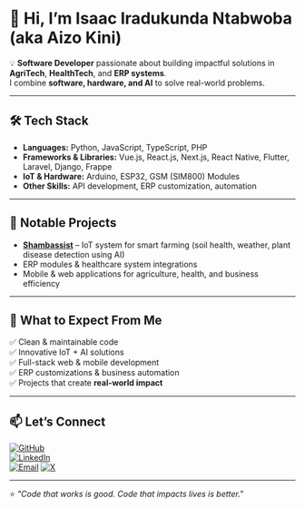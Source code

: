 # 👋 Hi, I’m Isaac Iradukunda Ntabwoba (aka **Aizo Kini**)

💡 **Software Developer** passionate about building impactful solutions in **AgriTech**, **HealthTech**, and **ERP systems**.  
I combine **software, hardware, and AI** to solve real-world problems.

---

## 🛠 Tech Stack
- **Languages:** Python, JavaScript, TypeScript, PHP  
- **Frameworks & Libraries:** Vue.js, React.js, Next.js, React Native, Flutter, Laravel, Django, Frappe  
- **IoT & Hardware:** Arduino, ESP32, GSM (SIM800) Modules  
- **Other Skills:** API development, ERP customization, automation

---

## 🚀 Notable Projects
- **[Shambassist](https://shambassist.com)** – IoT system for smart farming (soil health, weather, plant disease detection using AI)
- ERP modules & healthcare system integrations  
- Mobile & web applications for agriculture, health, and business efficiency  

---

## 📌 What to Expect From Me
✅ Clean & maintainable code  
✅ Innovative IoT + AI solutions  
✅ Full-stack web & mobile development  
✅ ERP customizations & business automation  
✅ Projects that create **real-world impact**

---

## 📫 Let’s Connect
[![GitHub](https://img.shields.io/badge/GitHub-181717?logo=github&logoColor=white)](https://github.com/isaac-ntabwoba)  
[![LinkedIn](https://img.shields.io/badge/LinkedIn-0A66C2?logo=linkedin&logoColor=white)](https://linkedin.com/in/aizokiniisaac)  
[![Email](https://img.shields.io/badge/Email-D14836?logo=gmail&logoColor=white)](mailto:iraasaac@gmail.com)
[![X](https://img.shields.io/twitter/url?logo=gmail&logoColor=white)](https://x.com/AizokiniIsaac)


---

⭐ *"Code that works is good. Code that impacts lives is better."*
